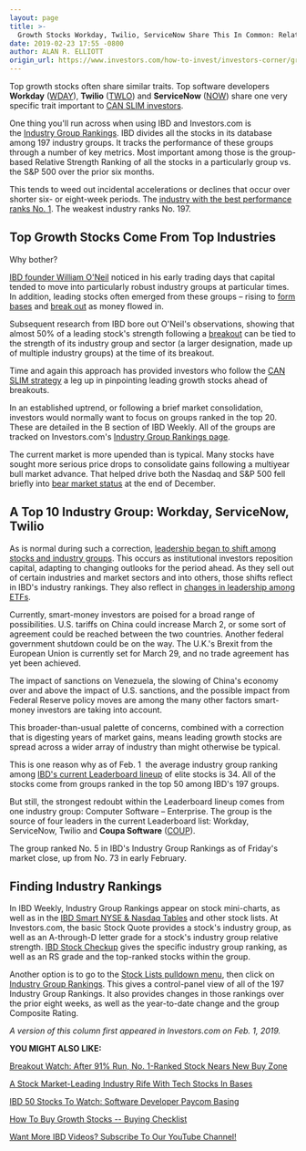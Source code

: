 ```yaml
---
layout: page
title: >-
  Growth Stocks Workday, Twilio, ServiceNow Share This In Common: Relative Strength
date: 2019-02-23 17:55 -0800
author: ALAN R. ELLIOTT
origin_url: https://www.investors.com/how-to-invest/investors-corner/growth-stocks-workday-twilio-servicenow-relative-strength/
---
```


Top growth stocks often share similar traits. Top software developers **Workday** ([WDAY](https://research.investors.com/quote.aspx?symbol=WDAY)), **Twilio** ([TWLO](https://research.investors.com/quote.aspx?symbol=TWLO)) and **ServiceNow** ([NOW](https://research.investors.com/quote.aspx?symbol=NOW)) share one very specific trait important to [CAN SLIM investors](https://www.investors.com/ibd-university/can-slim/).

One thing you'll run across when using IBD and Investors.com is the [Industry Group Rankings](https://www.investors.com/research/ibd-industry-themes/stock-market-tech-stocks/). IBD divides all the stocks in its database among 197 industry groups. It tracks the performance of these groups through a number of key metrics. Most important among those is the group-based Relative Strength Ranking of all the stocks in a particularly group vs. the S&P 500 over the prior six months.

This tends to weed out incidental accelerations or declines that occur over shorter six- or eight-week periods. The [industry with the best performance ranks No. 1](https://www.investors.com/data-tables/industry-group-rankings-jan-29-2019/). The weakest industry ranks No. 197.

## Top Growth Stocks Come From Top Industries

Why bother?

[IBD founder William O'Neil](https://www.investors.com/news/management/leaders-and-success/bill-oneil-ibd-founder-and-stock-investor-success-tips/) noticed in his early trading days that capital tended to move into particularly robust industry groups at particular times. In addition, leading stocks often emerged from these groups – rising to [form bases](https://www.investors.com/how-to-invest/investors-corner/how-to-trade-stocks-base-stock-charts/) and [break out](https://www.investors.com/how-to-invest/investors-corner/what-is-stock-breakout/) as money flowed in.

Subsequent research from IBD bore out O'Neil's observations, showing that almost 50% of a leading stock's strength following a [breakout](https://www.investors.com/how-to-invest/investors-corner/what-is-stock-breakout/) can be tied to the strength of its industry group and sector (a larger designation, made up of multiple industry groups) at the time of its breakout.

Time and again this approach has provided investors who follow the [CAN SLIM strategy](https://www.investors.com/ibd-university/can-slim/) a leg up in pinpointing leading growth stocks ahead of breakouts.

In an established uptrend, or following a brief market consolidation, investors would normally want to focus on groups ranked in the top 20. These are detailed in the B section of IBD Weekly. All of the groups are tracked on Investors.com's [Industry Group Rankings page](https://www.investors.com/data-tables/industry-group-rankings-jan-31-2019/).

The current market is more upended than is typical. Many stocks have sought more serious price drops to consolidate gains following a multiyear bull market advance. That helped drive both the Nasdaq and S&P 500 fell briefly into [bear market status](https://www.investors.com/how-to-invest/investors-corner/could-you-have-spotted-the-1987-stock-market-top-yes-heres-how/) at the end of December.

## A Top 10 Industry Group: Workday, ServiceNow, Twilio

As is normal during such a correction, [leadership began to shift among stocks and industry groups](https://www.investors.com/stock-lists/current-stock-market-continues-rotation-ibd-lists/). This occurs as institutional investors reposition capital, adapting to changing outlooks for the period ahead. As they sell out of certain industries and market sectors and into others, those shifts reflect in IBD's industry rankings. They also reflect in [changes in leadership among ETFs](https://www.investors.com/etfs-and-funds/etfs/best-etfs-new-leaders-small-cap-oil/).

Currently, smart-money investors are poised for a broad range of possibilities. U.S. tariffs on China could increase March 2, or some sort of agreement could be reached between the two countries. Another federal government shutdown could be on the way. The U.K.'s Brexit from the European Union is currently set for March 29, and no trade agreement has yet been achieved.

The impact of sanctions on Venezuela, the slowing of China's economy over and above the impact of U.S. sanctions, and the possible impact from Federal Reserve policy moves are among the many other factors smart-money investors are taking into account.

This broader-than-usual palette of concerns, combined with a correction that is digesting years of market gains, means leading growth stocks are spread across a wider array of industry than might otherwise be typical.

This is one reason why as of Feb. 1  the average industry group ranking among [IBD's current Leaderboard lineup](https://leaderboard.investors.com/#/leaders/leadersnearabuypoint) of elite stocks is 34. All of the stocks come from groups ranked in the top 50 among IBD's 197 groups.

But still, the strongest redoubt within the Leaderboard lineup comes from one industry group: Computer Software – Enterprise. The group is the source of four leaders in the current Leaderboard list: Workday, ServiceNow, Twilio and **Coupa Software** ([COUP](https://research.investors.com/quote.aspx?symbol=COUP)).

The group ranked No. 5 in IBD's Industry Group Rankings as of Friday's market close, up from No. 73 in early February.

## Finding Industry Rankings

In IBD Weekly, Industry Group Rankings appear on stock mini-charts, as well as in the [IBD Smart NYSE & Nasdaq Tables](https://www.investors.com/data-tables/ibd-smart-nyse-nasdaq-tables-jan-29-2019/) and other stock lists. At Investors.com, the basic Stock Quote provides a stock's industry group, as well as an A-through-D letter grade for a stock's industry group relative strength. [IBD Stock Checkup](https://research.investors.com/stock-checkup/) gives the specific industry group ranking, as well as an RS grade and the top-ranked stocks within the group.

Another option is to go to the [Stock Lists pulldown menu](https://www.investors.com/ibd-data-tables/), then click on [Industry Group Rankings](https://www.investors.com/data-tables/industry-group-rankings-jan-29-2019/). This gives a control-panel view of all of the 197 Industry Group Rankings. It also provides changes in those rankings over the prior eight weeks, as well as the year-to-date change and the group Composite Rating.

_A version of this column first appeared in Investors.com on Feb. 1, 2019._

**YOU MIGHT ALSO LIKE:**

[Breakout Watch: After 91% Run, No. 1-Ranked Stock Nears New Buy Zone](https://www.investors.com/research/ibd-stock-analysis/salesforce-crm-stock-near-buy-zone/)

[A Stock Market-Leading Industry Rife With Tech Stocks In Bases](https://www.investors.com/research/ibd-industry-themes/stock-market-tech-stocks/)

[IBD 50 Stocks To Watch: Software Developer Paycom Basing](https://www.investors.com/research/basing-growth-stocks-software-developer-paycom/)

[How To Buy Growth Stocks -- Buying Checklist](https://www.investors.com/ibd-videos/?cvid=4183902)

[Want More IBD Videos? Subscribe To Our YouTube Channel!](https://www.youtube.com/investorsbusinessdaily)
